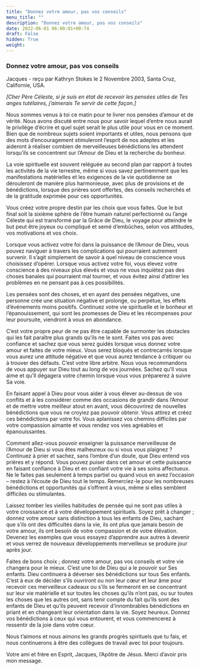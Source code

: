 ```yaml
---
title: "Donnez votre amour, pas vos conseils"
menu_title: ""
description: "Donnez votre amour, pas vos conseils"
date: 2022-06-01 06:00:01+00:74
draft: False
hidden: True
weight:
---
```

### Donnez votre amour, pas vos conseils

Jacques - reçu par Kathryn Stokes le 2 Novembre 2003, Santa Cruz, Californie, USA.

*[Cher Père Céleste, si je suis en état de recevoir les pensées utiles de Tes anges tutélaires, j’aimerais Te servir de cette façon.]*

Nous sommes venus à toi ce matin pour te livrer nos pensées d’amour et de vérité. Nous avons discuté entre nous pour savoir lequel d’entre nous aurait le privilège d’écrire et quel sujet serait le plus utile pour vous en ce moment. Bien que de nombreux sujets soient importants et utiles, nous pensons que des mots d’encouragement stimuleront l’esprit de nos adeptes et les aideront à réaliser combien de merveilleuses bénédictions les attendent lorsqu’ils se concentrent sur l’Amour de Dieu et la recherche du bonheur.

La voie spirituelle est souvent reléguée au second plan par rapport à toutes les activités de la vie terrestre, même si vous savez pertinemment que les manifestations matérielles et les exigences de la vie quotidienne se dérouleront de manière plus harmonieuse, avec plus de provisions et de bénédictions, lorsque des prières sont offertes, des conseils recherchés et de la gratitude exprimée pour ces opportunités.

Vous créez votre propre destin par les choix que vous faites. Que le but final soit la sixième sphère de l’être humain naturel perfectionné ou l’ange Céleste qui est transformé par la Grâce de Dieu, le voyage pour atteindre le but peut être joyeux ou compliqué et semé d’embûches, selon vos attitudes, vos motivations et vos choix.

Lorsque vous activez votre foi dans la puissance de l’Amour de Dieu, vous pouvez naviguer à travers les complications qui pourraient autrement survenir. Il s’agit simplement de savoir à quel niveau de conscience vous choisissez d’opérer. Lorsque vous activez votre foi, vous élevez votre conscience à des niveaux plus élevés et vous ne vous inquiétez pas des choses banales qui pourraient mal tourner, et vous évitez ainsi d’attirer les problèmes en ne pensant pas à ces possibilités.

Les pensées sont des choses, et en ayant des pensées négatives, une personne crée une situation négative et prolonge, ou perpétue, les effets d’événements moins positifs. Continuez votre vie spirituelle et le bonheur et l’épanouissement, qui sont les promesses de Dieu et les récompenses pour leur poursuite, viendront à vous en abondance.

C’est votre propre peur de ne pas être capable de surmonter les obstacles qui les fait paraître plus grands qu’ils ne le sont. Faites vos pas avec confiance et sachez que vous serez guidés lorsque vous donnez votre amour et faites de votre mieux. Vous serez bloqués et contrecarrés lorsque vous aurez une attitude négative et que vous aurez tendance à critiquer ou à trouver des défauts. C’est votre libre arbitre. Nous vous recommandons de vous appuyer sur Dieu tout au long de vos journées. Sachez qu’Il vous aime et qu’Il dégagera votre chemin lorsque vous vous préparerez à suivre Sa voie.

En faisant appel à Dieu pour vous aider à vous élever au-dessus de vos conflits et à les considérer comme des occasions de grandir dans l’Amour et de mettre votre meilleur atout en avant, vous découvrirez de nouvelles bénédictions que vous ne croyiez pas pouvoir obtenir. Vous attirez et créez ces bénédictions par votre foi. Vous aplanissez vos chemins difficiles par votre compassion aimante et vous rendez vos vies agréables et épanouissantes.

Comment allez-vous pouvoir enseigner la puissance merveilleuse de l’Amour de Dieu si vous êtes malheureux ou si vous vous plaignez ? Continuez à prier et sachez, sans l’ombre d’un doute, que Dieu entend vos prières et y répond. Vous pouvez puiser dans cet amour et cette puissance en faisant confiance à Dieu et en confiant votre vie à ses soins affectueux. Ne le faites pas seulement à temps partiel ou quand vous en avez l’occasion – restez à l’écoute de Dieu tout le temps. Remerciez-le pour les nombreuses bénédictions et opportunités qui s’offrent à vous, même si elles semblent difficiles ou stimulantes.

Laissez tomber les vieilles habitudes de pensée qui ne sont pas utiles à votre croissance et à votre développement spirituels. Soyez prêt à changer ; donnez votre amour sans distinction à tous les enfants de Dieu, sachant que s’ils ont des difficultés dans la vie, ils ont plus que jamais besoin de votre amour, ils ont besoin de votre compassion et de votre élévation. Devenez les exemples que vous essayez d’apprendre aux autres à devenir et vous verrez de nouveaux développements merveilleux se produire jour après jour.

Faites de bons choix ; donnez votre amour, pas vos conseils et votre vie changera pour le mieux. C’est une loi de Dieu qui a le pouvoir sur Ses enfants. Dieu continuera à déverser ses bénédictions sur tous Ses enfants. C’est à eux de décider s’ils ouvriront ou non leur cœur et leur âme pour recevoir ces merveilleux cadeaux ou s’ils se fermeront en se concentrant sur leur vie matérielle et sur toutes les choses qu’ils n’ont pas, ou sur toutes les choses que les autres ont, sans tenir compte du fait qu’ils sont des enfants de Dieu et qu’ils peuvent recevoir d’innombrables bénédictions en priant et en changeant leur orientation dans la vie. Soyez heureux. Donnez vos bénédictions à ceux qui vous entourent, et vous commencerez à ressentir de la joie dans votre cœur.

Nous t’aimons et nous aimons les grands progrès spirituels que tu fais, et nous continuerons à être des collègues de travail avec toi pour toujours.

Votre ami et frère en Esprit, Jacques, l’Apôtre de Jésus. Merci d’avoir pris mon message.
